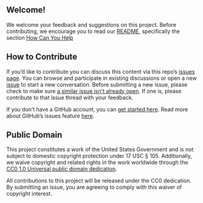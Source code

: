 ## Welcome!
We welcome your feedback and suggestions on this project. Before contributing, we encourage you to read our [README](https://github.com/usnationalarchives/digital-preservation/blob/master/README.md), specifically the section [How Can You Help](https://github.com/usnationalarchives/digital-preservation/blob/master/README.md#how-can-you-help?)

## How to Contribute
If you’d like to contribute you can discuss this content via this repo’s [issues page](https://github.com/usnationalarchives/digital-preservation/issues). You can browse and participate in existing discussions or open a new [issue](https://github.com/usnationalarchives/digital-preservation/issues) to start a new conversation. Before submitting a new issue, please check to make sure [a similar issue isn't already open](https://github.com/usnationalarchives/digital-preservation/issues?utf8=%E2%9C%93&q=is%3Aissue+is%3Aopen+). If one is, please contribute to that issue thread with your feedback. 

If you don’t have a GitHub account, you can [get started here](https://github.com/join?source=header-repo). Read more about GitHub’s issues feature [here](https://guides.github.com/features/issues/).

## Public Domain
This project constitutes a work of the United States Government and is not subject to domestic copyright protection under 17 USC § 105. Additionally, we waive copyright and related rights in the work worldwide through the [CC0 1.0 Universal public domain dedication](https://creativecommons.org/publicdomain/zero/1.0/).

All contributions to this project will be released under the CC0 dedication. By submitting an issue, you are agreeing to comply with this waiver of copyright interest.

